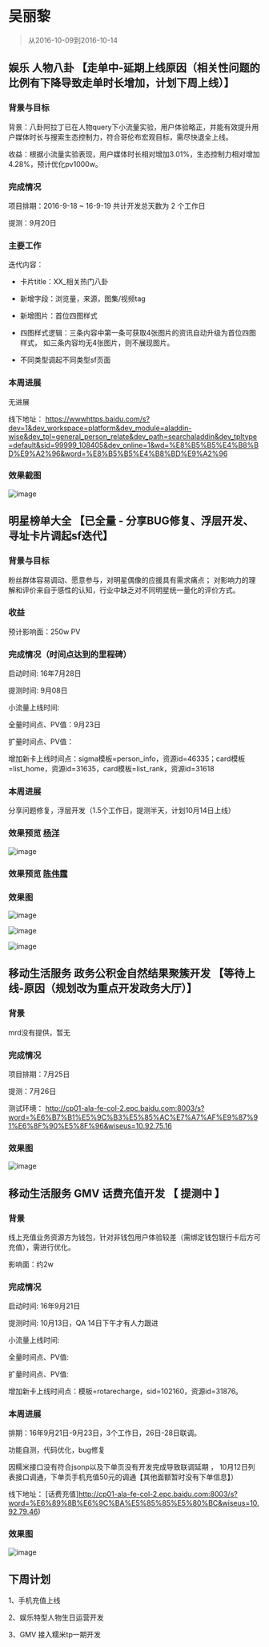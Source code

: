 # 吴丽黎 

> 从2016-10-09到2016-10-14


## 娱乐    人物八卦  【走单中-延期上线原因（相关性问题的比例有下降导致走单时长增加，计划下周上线）】

### 背景与目标

背景：八卦阿拉丁已在人物query下小流量实验，用户体验略正，并能有效提升用户媒体时长与搜索生态控制力，符合哥伦布宏观目标，需尽快退全上线。

收益：根据小流量实验表现，用户媒体时长相对增加3.01%，生态控制力相对增加 4.28%，预计优化pv1000w。

### 完成情况

项目排期：2016-9-18 ~ 16-9-19   共计开发总天数为 2 个工作日

提测：9月20日

### 主要工作

迭代内容： 

* 卡片title：XX_相关热门八卦

* 新增字段：浏览量，来源，图集/视频tag

* 新增图片：首位四图样式

* 四图样式逻辑：三条内容中第一条可获取4张图片的资讯自动升级为首位四图样式，
        如三条内容均无4张图片，则不展现图片。

* 不同类型调起不同类型sf页面

### 本周进展

无进展

线下地址： https://wwwhttps.baidu.com/s?dev=1&dev_workspace=platform&dev_module=aladdin-wise&dev_tpl=general_person_relate&dev_path=searchaladdin&dev_tpltype=default&sid=99999_108405&dev_online=1&wd=%E8%B5%B5%E4%B8%BD%E9%A2%96&word=%E8%B5%B5%E4%B8%BD%E9%A2%96

### 效果截图

![image](http://gitlab.baidu.com/psfe/ala-weeklyreport/uploads/d99ccf13dd0886dafa293d152950c3e5/image.png)

## 明星榜单大全 【已全量 - 分享BUG修复、浮层开发、寻址卡片调起sf迭代】

### 背景与目标

粉丝群体容易调动、愿意参与，对明星偶像的应援具有需求痛点；
对影响力的理解和评价来自于感性的认知，行业中缺乏对不同明星统一量化的评价方式。

### 收益

预计影响面：250w PV

### 完成情况（时间点达到的里程碑）

启动时间: 16年7月28日

提测时间: 9月08日

小流量上线时间: 

全量时间点、PV值：9月23日

扩量时间点、PV值：

增加新卡上线时间点：sigma模板=person_info，资源id=46335；card模板=list_home，资源id=31635，card模板=list_rank，资源id=31618


### 本周进展

分享问题修复，浮层开发（1.5个工作日，提测半天，计划10月14日上线）

### 效果预览 [杨洋](http://nj03-psdy-aladdin070.nj03.baidu.com:8003/sf?pd=ent_dabang&openapi=1&dspName=iphone&from_sf=1&resource_id=31635&word=%E6%9D%A8%E6%B4%8B&tn=tangram&title=%E7%99%BE%E5%BA%A6%E6%98%8E%E6%98%9FALL%E6%A6%9C&top=%7B%22sfhs%22%3A2%7D&lid=5646702246468398892&ms=1&frsrcid=46335&frorder=1) 

![image](http://gitlab.baidu.com/psfe/ala-weeklyreport/uploads/e6c620520c6e044c03d4798d2dd93231/image.png)

### 效果预览 [陈伟霆](https://m.baidu.com/s?word=%E9%99%88%E4%BC%9F%E9%9C%86)

### 效果图 

![image](http://gitlab.baidu.com/psfe/ala-weeklyreport/uploads/9cdf900634f781fd9b1f5eaab5bbf6a7/image.png)
          
![image](http://gitlab.baidu.com/psfe/ala-weeklyreport/uploads/98aa8817b8e833635cd62f7fe6959607/image.png)
        
![image](http://gitlab.baidu.com/psfe/ala-weeklyreport/uploads/bb67873f4e2e6e779267d031918a73ec/image.png)


## 移动生活服务   政务公积金自然结果聚簇开发 【等待上线-原因（规划改为重点开发政务大厅）】

### 背景

mrd没有提供，暂无

### 完成情况

项目排期：7月25日 

提测：7月26日

测试环境： http://cp01-ala-fe-col-2.epc.baidu.com:8003/s?word=%E6%B7%B1%E5%9C%B3%E5%85%AC%E7%A7%AF%E9%87%91%E6%8F%90%E5%8F%96&wiseus=10.92.75.16


### 效果图

![image](http://gitlab.baidu.com/psfe/ala-weeklyreport/uploads/8249b7c51beee35ef14fa832fb4661c8/image.png)


## 移动生活服务   GMV  话费充值开发 【 提测中 】

### 背景

线上充值业务资源方为钱包，针对非钱包用户体验较差（需绑定钱包银行卡后方可充值），需进行优化。

影响面：约2w

### 完成情况

启动时间: 16年9月21日

提测时间: 10月13日，QA 14日下午才有人力跟进

小流量上线时间: 

全量时间点、PV值:

扩量时间点、PV值:

增加新卡上线时间点：模板=rotarecharge，sid=102160，资源id=31876。

### 本周进展

排期：16年9月21日-9月23日，3个工作日，26日-28日联调。 

功能自测，代码优化，bug修复

因糯米接口没有符合jsonp以及下单页没有开发完成导致联调延期 ， 10月12日列表接口调通，下单页手机充值50元的调通【其他面额暂时没有下单信息】）
 

线下地址： [话费充值]http://cp01-ala-fe-col-2.epc.baidu.com:8003/s?word=%E6%89%8B%E6%9C%BA%E5%85%85%E5%80%BC&wiseus=10.92.79.46)

### 效果图

![image](http://gitlab.baidu.com/psfe/ala-weeklyreport/uploads/ab45eb6f5658af1ae0616ec6eaec64c6/image.png)

## 下周计划 

1、手机充值上线

2、娱乐特型人物生日运营开发

3、GMV 接入糯米tp一期开发

